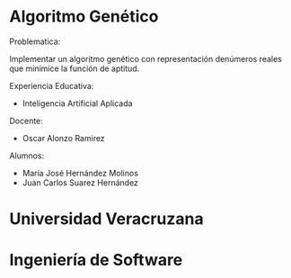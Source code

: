 # Algoritmo Genético
Problematica:

Implementar un algoritmo genético con representación denúmeros reales que minimice la función de aptitud.

Experiencia Educativa:
  - Inteligencia Artificial Aplicada

Docente:
  - Oscar Alonzo Ramirez

Alumnos:
  - María José Hernández Molinos
  - Juan Carlos Suarez Hernández
  
# Universidad Veracruzana
# Ingeniería de Software
